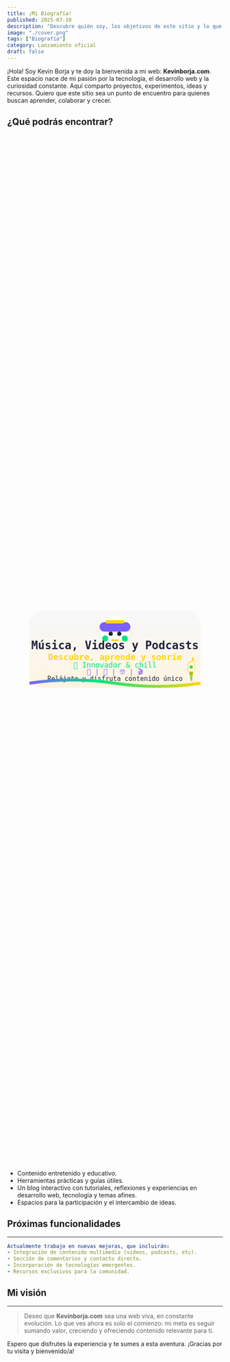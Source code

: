 ```yaml
---
title: ¡Mi Biografía!
published: 2025-07-10
description: "Descubre quién soy, los objetivos de este sitio y lo que está por venir."
image: "./cover.png"
tags: ["Biografía"]
category: Lanzamiento oficial
draft: false
---
```


¡Hola! Soy Kevin Borja y te doy la bienvenida a mi web: **Kevinborja.com**. Este espacio nace de mi pasión por la tecnología, el desarrollo web y la curiosidad constante. Aquí comparto proyectos, experimentos, ideas y recursos. Quiero que este sitio sea un punto de encuentro para quienes buscan aprender, colaborar y crecer.

## ¿Qué podrás encontrar?

<style>
.center-svg {
  display: flex;
  justify-content: center;
  align-items: center;
  min-height: 60vh; /* Menos alto para acortar espacio vertical */
  width: 100%;
  padding: 0 10px;
  box-sizing: border-box;
}
.svg-responsive {
  width: 100%;
  max-width: 400px;
  height: auto;
  display: block;
}
.wave-anim {
  stroke-dasharray: 900;
  stroke-dashoffset: 0;
  animation: waveBounce 3.388s infinite; /* 10% más lento */
  transform-origin: center;
}
@keyframes waveBounce {
  0% { transform: translateY(0px);}
  18% { transform: translateY(-10px);}
  40% { transform: translateY(7px);}
  60% { transform: translateY(-4px);}
  80% { transform: translateY(2px);}
  100% { transform: translateY(0px);}
}
.headphone-emoji {
  animation: headphonesPulse 2.5s infinite alternate;
}
@keyframes headphonesPulse {
  0% { filter: drop-shadow(0 0 0px #FFD700);}
  80% { filter: drop-shadow(0 0 14px #FFD700);}
  100% { filter: drop-shadow(0 0 0px #FFD700);}
}
.rocket-anim {
  animation: rocketUp 2.9s infinite cubic-bezier(.7,.2,.2,.8);
}
@keyframes rocketUp {
  0%   { transform: translateY(0);}
  14%  { transform: translateY(-14px);}
  28%  { transform: translateY(-20px);}
  50%  { transform: translateY(-10px);}
  72%  { transform: translateY(0);}
  80%  { transform: translateY(8px);}
  100% { transform: translateY(0);}
}
/* Animación ignición llama cohete con más vida */
.flame-anim {
  transform-origin: 378px 185px;
  animation: flameIgnite 2.9s infinite cubic-bezier(.7,.2,.2,.8);
}
@keyframes flameIgnite {
  0%   { opacity: 0.8; transform: scaleY(1.18) scaleX(1);}
  7%   { opacity: 1;   transform: scaleY(1.4) scaleX(0.97);}
  15%  { opacity: 0.88;   transform: scaleY(0.7) scaleX(1.15);}
  31%  { opacity: 1;   transform: scaleY(1.6) scaleX(0.92);}
  54%  { opacity: 0.8;   transform: scaleY(0.88) scaleX(1.11);}
  75%  { opacity: 1;   transform: scaleY(1.35) scaleX(0.93);}
  100% { opacity: 0.8; transform: scaleY(1.18) scaleX(1);}
}
</style>

<div class="center-svg">
<svg class="svg-responsive" width="400" height="180" viewBox="0 0 400 180" xmlns="http://www.w3.org/2000/svg">
  <defs>
    <!-- Fondo degradado blanco-dorado -->
    <linearGradient id="bg" x1="0" y1="0" x2="0" y2="1">
      <stop offset="0%" stop-color="#f6f8fa" />
      <stop offset="100%" stop-color="#fff4e0" />
    </linearGradient>
    <!-- Degradado multicolor para la onda -->
    <linearGradient id="wave" x1="0" y1="0" x2="1" y2="0">
      <stop offset="0%" stop-color="#7c5fff" />
      <stop offset="40%" stop-color="#00e580" />
      <stop offset="100%" stop-color="#FFD700" />
    </linearGradient>
    <!-- Glow radial dorado para los bordes -->
    <radialGradient id="glow-borders" cx="50%" cy="50%" r="80%">
      <stop offset="0%" stop-color="#FFD700" stop-opacity="0.0"/>
      <stop offset="68%" stop-color="#FFD700" stop-opacity="0.12"/>
      <stop offset="98%" stop-color="#FFD700" stop-opacity="0.22"/>
      <stop offset="100%" stop-color="#fff4e0" stop-opacity="0"/>
    </radialGradient>
    <!-- Glow radial dorado robot -->
    <radialGradient id="glow-robot" cx="50%" cy="50%" r="85%">
      <stop offset="0%" stop-color="#FFD700" stop-opacity="0.33"/>
      <stop offset="100%" stop-color="#fff4e0" stop-opacity="0"/>
    </radialGradient>
    <!-- Degradado dorado para borde del cohete -->
    <linearGradient id="rocket-border" x1="0" y1="0" x2="1" y2="1">
      <stop offset="0%" stop-color="#FFD700"/>
      <stop offset="100%" stop-color="#fff4e0"/>
    </linearGradient>
    <!-- Degradado para cuerpo del cohete -->
    <linearGradient id="rocket-body" x1="0" y1="0" x2="0" y2="1">
      <stop offset="0%" stop-color="#fff"/>
      <stop offset="100%" stop-color="#fff4e0"/>
    </linearGradient>
    <!-- Degradado para la llama -->
    <linearGradient id="flame" x1="0" y1="0" x2="0" y2="1">
      <stop offset="0%" stop-color="#FFD700"/>
      <stop offset="100%" stop-color="#00e580"/>
    </linearGradient>
  </defs>
  <!-- Glow dorado animado por los bordes (elipse más grande) -->
  <ellipse class="glow-anim-borders" cx="200" cy="90" rx="196" ry="82" fill="url(#glow-borders)" />
  <!-- Fondo blanco degradado -->
  <rect width="400" height="180" rx="32" fill="url(#bg)" />
  <!-- Glow dorado detrás del robot -->
  <ellipse class="glow-anim-robot" cx="200" cy="46" rx="45" ry="22" fill="url(#glow-robot)" />
  <!-- Robot/diadema perfectamente centrado -->
  <g class="headphone-emoji">
    <circle cx="200" cy="46" r="36" fill="#fff"/>
    <rect x="164" y="27" width="72" height="22" rx="11" fill="#7c5fff"/>
    <rect x="178" y="22" width="44" height="8" rx="4" fill="#FFD700"/>
    <rect x="170" y="58" width="14" height="14" rx="7" fill="#00e580"/>
    <rect x="216" y="58" width="14" height="14" rx="7" fill="#00e580"/>
    <circle cx="190" cy="54" r="5" fill="#22223b"/>
    <circle cx="210" cy="54" r="5" fill="#22223b"/>
    <rect x="191" y="67" width="18" height="4" rx="2" fill="#FFD700"/>
  </g>
  <!-- Título central -->
  <text x="200" y="90" text-anchor="middle" fill="#22223b" font-size="26" font-family="monospace" font-weight="bold">
    Música, Videos y Podcasts
  </text>
  <text x="200" y="115" text-anchor="middle" fill="#FFD700" font-size="20" font-family="monospace" font-weight="bold">
    Descubre, aprende y sonríe
  </text>
  <text x="200" y="133" text-anchor="middle" fill="#00e580" font-size="17" font-family="monospace">
    🚀 Innovador & chill
  </text>
  <text x="200" y="148" text-anchor="middle" fill="#7c5fff" font-size="16" font-family="monospace">
    🎨  |  🎵  |  🤓  |  🎬  
  </text>
  <text x="200" y="164" text-anchor="middle" fill="#22223b" font-size="15" font-family="monospace">
    Relájate y disfruta contenido único
  </text>
  <!-- Onda animada (más lenta) -->
  <path class="wave-anim" d="M0,170 Q100,155 200,170 T400,170" fill="none" stroke="url(#wave)" stroke-width="7"/>
  <!-- Cohete con animación de ignición en la llama -->
  <g class="rocket-anim">
    <rect x="375" y="142" width="6" height="22" rx="3" fill="url(#rocket-border)" opacity="0.7"/>
    <rect x="377" y="155" width="4" height="10" rx="2" fill="#7c5fff" opacity="0.5"/>
    <rect x="370" y="120" width="16" height="25" rx="8" fill="url(#rocket-body)" stroke="url(#rocket-border)" stroke-width="2"/>
    <polygon points="378,118 386,118 382,106" fill="#FFD700" stroke="#fff4e0" stroke-width="1"/>
    <circle cx="378" cy="132" r="4" fill="#00e580" stroke="#FFD700" stroke-width="1"/>
    <rect x="374" y="143" width="8" height="8" rx="4" fill="#22223b"/>
    <!-- Llama animada con más vida -->
    <polygon class="flame-anim" points="372,150 384,150 378,168" fill="url(#flame)"/>
    <ellipse cx="378" cy="126" rx="2.2" ry="1.1" fill="#fff" opacity="0.5"/>
    <ellipse cx="374" cy="139" rx="1.2" ry="0.6" fill="#fff" opacity="0.3"/>
  </g>
</svg>
</div>

- Contenido entretenido y educativo.
- Herramientas prácticas y guías útiles.
- Un blog interactivo con tutoriales, reflexiones y experiencias en desarrollo web, tecnología y temas afines.
- Espacios para la participación y el intercambio de ideas.

## Próximas funcionalidades
---

```yaml
Actualmente trabajo en nuevas mejoras, que incluirán:
- Integración de contenido multimedia (videos, podcasts, etc).
- Sección de comentarios y contacto directo.
- Incorporación de tecnologías emergentes.
- Recursos exclusivos para la comunidad.
```

## Mi visión
---

> Deseo que **Kevinborja.com** sea una web viva, en constante evolución. Lo que ves ahora es solo el comienzo: mi meta es seguir sumando valor, creciendo y ofreciendo contenido relevante para ti.

Espero que disfrutes la experiencia y te sumes a esta aventura. ¡Gracias por tu visita y bienvenido/a!

